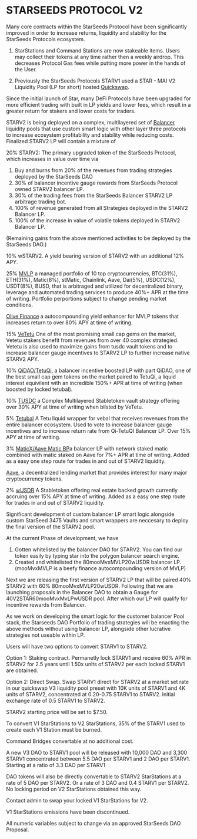 # STARSEEDS PROTOCOL V2

Many core contracts within the StarSeeds Protocol have been significantly improved in order to increase returns, liquidity and stability for the StarSeeds Protocols ecosystem.

1. StarStations and Command Stations are now stakeable items. Users may collect their tokens at any time rather then a weekly airdrop. This decreases Protocol Gas fees while putting more power in the hands of the User.

2. Previously the StarSeeds Protocols STARV1 used a STAR - MAI V2 Liquidity Pool (LP for short) hosted [Quickswap](https://quickswap.exchange/#/swap?outputCurrency=0x8440178087C4fd348D43d0205F4574e0348a06F0\&swapIndex=0\&currency0=0x17840DF7CAa07e298b16E8612157B90ED231C973).

Since the initial launch of Star, many DeFi Protocols have been upgraded for more efficient trading with built in LP yields and lower fees, which result in a greater return for stakers and lower costs for traders.&#x20;

STARV2 is being deployed on a complex, multilayered set of [Balancer](https://balancer.fi/) liquidity pools that use custom smart logic with other layer three protocols to increase ecosystem profitability and stability while reducing costs. Finalized STARV2 LP will contain a mixture of

20% STARV2: The primary upgraded token of the StarSeeds Protocol, which increases in value over time via

1. Buy and burns from 20% of the revenues from trading strategies deployed by the StarSeeds DAO
2. 30% of balancer incentive gauge rewards from StarSeeds Protocol owned STARV2 balancer LP.
3. 30% of the trading fees from the StarSeeds Balancer STARV2 LP arbitrage trading bot.
4. 100% of revenue generated from all Strategies deployed in the STARV2 Balancer LP.
5. 100% of the increase in value of volatile tokens deployed in STARV2 Balancer LP.

(Remaining gains from the above mentioned activities to be deployed by the StarSeeds DAO.)

10% wSTARV2. A yield bearing version of STARV2 with an additional 12% APY.

25% [MVLP](https://app.metavault.trade/#/buy_mvlp) a managed portfolio of 10 top cryptocurrencies, BTC(31%), ETH(31%), Matic(8%), stMatic, Chainlink, Aave, Dai(5%), USDC(12%), USDT(8%), BUSD, that is arbitraged and utilized for decentralized binary, leverage and automated trading services to produce 40%+ APR at the time of writing. Portfolio perportions subject to change pending market conditions.

[Olive Finance](https://oliveapp.finance/earn/vaults/mvlp-high-yield-polygon) a autocompounding yield enhancer for MVLP tokens that increases return to over 80% APY at time of writing. 

15% [VeTetu](https://docs.tetu.io/tetu-io/tetu-v2/vetetu) One of the most promising small cap gems on the market, Vetetu stakers benefit from revenues from over 40 complex strategied. Vetetu is also used to maximize gains from tusdc vault tokens and to increase balancer gauge incentives to STARV2 LP to further increase native STARV2 APY. 

10% [QiDAO/TetuQi](https://app.balancer.fi/#/polygon/pool/0xd80ef9fabfdc3b52e17f74c383cf88ee2efbf0b6000000000000000000000a65), a balancer incentive boosted LP with part QiDAO, one of the best small cap gem tokens on the market paired to TetuQi, a liquid interest equivilent with an incredible 150%+ APR at time of writing (when boosted by locked tetubal).

10% [TUSDC](https://v2.tetu.io/) a Complex Multilayered Stabletoken vault strategy offering over 30% APY at time of writing when bllsted by VeTetu.

5% [Tetubal](https://docs.tetu.io/tetu-io/yield-farm/strategies/tetubal) A Tetu liquid wrapper for vebal that receives revenues from the entire balancer ecosystem. Used to vote to increase balancer gauge incentives and to increase return rate from Qi-TetuQI Balancer LP. Over 15% APY at time of writing.

3% [MaticX/Aave Matic BP](https://app.balancer.fi/#/polygon/pool/0xe78b25c06db117fdf8f98583cdaaa6c92b79e917000000000000000000000b2b)a balancer LP with network staked matic combined with matic staked on Aave for 7%+ APR at time of writing. Added as a easy one step route for trades in and out of STARV2 liquidity.

[Aave](https://app.aave.com/), a decentralized lending market that provides interest for many major cryptocurrency tokens. 

2% [wUSDR](https://www.tangible.store/) A Stabletoken offering real estate backed growth currently accruing over 15% APY at time of writing. Added as a easy one step route for trades in and out of STARV2 liquidity.

Significant development of custom balancer LP smart logic alongside custom StarSeed 3475 Vaults and smart wrappers are neccesary to deploy the final version of the STARV2 pool. 

At the current Phase of development, we have

1. Gotten whitelisted by the balancer DAO for STARV2. You can find our token easily by typing star into the polygon balancer search engine.
2. Created and whitelisted the 80mooMvxMVLP20wUSDR balancer LP. (mooMvxMVLP is a beefy finance autocompounding version of MVLP)

Next we are releasing the first version of STARV2 LP that will be paired 40% STARV2 with 60% 80mooMvxMVLP20wUSDR. Following that we are launching proposals in the Balancer DAO to obtain a Gauge for 40V2STAR60mooMvxMvLPwUSDR pool. After which our LP will qualify for incentive rewards from Balancer. 

As we work on developing the smart logic for the customer balancer Pool stack, the Starseeds DAO Portfolio of trading strategies will be enacting the above methods without using balancer LP, alongside other lucrative strategies not useable within LP. 

Users will have two options to convert STARV1 to STARV2. 

Option 1: Staking contract.
Permanetly lock STARV1 and receive 60% APR in STARV2 for 2.5 years until 1.50x units of STARV2 per each locked STARV1 are obtained. 

Option 2: Direct Swap.
Swap STARV1 direct for STARV2 at a market set rate in our quickswap V3 liquidity pool preset with 10K units of STARV1 and 4K units of STARV2,  concentrated at 0.20-0.75 STARV1 to STARV2. Initial exchange rate of 0.5 STARV1 to STARV2.

STARV2 starting price will be set to $7.50.

To convert V1 StarStations to V2 StarStations, 35% of the STARV1 used to create each V1 Station must be burned. 

Command Bridges convertable at no additional cost. 

A new V3 DAO to STARV1 pool will be released with 10,000 DAO and 3,300 STARV1 concentrated between 5.5 DAO per STARV1 and 2 DAO per STARV1. Starting at a ratio of 3.3 DAO per STARV1

DAO tokens will also be directly convertable to STARV2 StarStations at a rate of 5 DAO per STARV2. Or a rate of 3 DAO and 0.4 STARV1 per STARV2. No locking period on V2 StarStations obtained this way. 

Contact admin to swap your locked V1 StarStations for V2.

V1 StarStations emissions have been discontinued. 

All numeric variables subject to change via an approved StarSeeds DAO Proposal.
